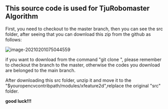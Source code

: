 ## This source code is used for TjuRobomaster Algorithm

First, you need to checkout to the master branch, then you can see the src folder, after seeing that you can download this zip from the github as follows:

![image-20210201075044559](C:\Users\T430\AppData\Roaming\Typora\typora-user-images\image-20210201075044559.png)

if you want to download from the command "git clone ", please remember to checkout the branch to the master, otherwise the codes you download are belonged to the main branch.

After downloading this src folder, unzip it and move it to the "$youropencvcontribpath/modules/xfeature2d",relplace the original "src" folder.

**good luck!!!**